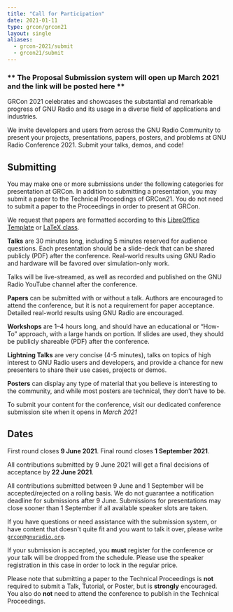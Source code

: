 ```yaml
---
title: "Call for Participation"
date: 2021-01-11
type: grcon/grcon21
layout: single
aliases:
  - grcon-2021/submit
  - grcon21/submit
---
```


<!-- # >>  [Click here to submit a proposal!](https://pretalx.gnuradio.org/grcon21/cfp) << -->

### ** The Proposal Submission system will open up March 2021 and the link will be posted here **

GRCon 2021 celebrates and showcases the substantial and remarkable progress of
GNU Radio and its usage in a diverse field of applications and industries.

We invite developers and users from across the GNU Radio Community to present your
projects, presentations, papers, posters, and problems at GNU Radio Conference
2021. Submit your talks, demos, and code!

## Submitting

You may make one or more submissions under the following categories for
presentation at GRCon. In addition to submitting a presentation, you may submit
a paper to the Technical Proceedings of GRCon21. You do not need to submit a
paper to the Proceedings in order to present at GRCon.

We request that papers are formatted according to this [LibreOffice
Template](/grcon_format_libreoffice.odt) or [LaTeX class](/grcon.tar.gz).

**Talks** are 30 minutes long, including 5 minutes reserved for audience
questions. Each presentation should be a slide-deck that can be shared publicly
(PDF) after the conference. Real-world results using GNU Radio and hardware
will be favored over simulation-only work.

Talks will be live-streamed, as well as recorded and published on the GNU Radio YouTube channel after the
conference.

**Papers** can be submitted with or without a talk.  Authors are encouraged to
attend the conference, but it is not a requirement for paper acceptance.
Detailed real-world results using GNU Radio are encouraged.

**Workshops** are 1–4 hours long, and should have an educational or “How-To”
approach, with a large hands on portion. If slides are used, they should be
publicly shareable (PDF) after the conference.

**Lightning Talks** are very concise (4-5 minutes), talks on topics of high
interest to GNU Radio users and developers, and provide a chance for new
presenters to share their use cases, projects or demos.

**Posters** can display any type of material that you believe is interesting to
the community, and while most posters are technical, they don’t have to be.

To submit your content for the conference, visit our dedicated conference
submission site when it opens in _March 2021_
<!-- [submission site](https://pretalx.gnuradio.org/grcon21/cfp). -->

## Dates

First round closes **9 June 2021**.  Final round closes **1 September 2021**.

All contributions submitted by 9 June 2021 will get a final decisions of
acceptance by **22 June 2021**.

All contributions submitted between 9 June and 1 September will be
accepted/rejected on a rolling basis. We do not guarantee a notification
deadline for submissions after 9 June. Submissions for presentations may close
sooner than 1 September if all available speaker slots are taken.

If you have questions or need assistance with the submission system, or have
content that doesn't quite fit and you want to talk it over, please write
[`grcon@gnuradio.org`](mailto:grcon@gnuradio.org). 

If your submission is accepted, you **must** register for the conference or
your talk will be dropped from the schedule. Please use the speaker registration
in this case in order to lock in the regular price.

Please note that submitting a paper to the Technical Proceedings is **not**
required to submit a Talk, Tutorial, or Poster, but is **strongly** encouraged.
You also do **not** need to attend the conference to publish in the Technical
Proceedings.

